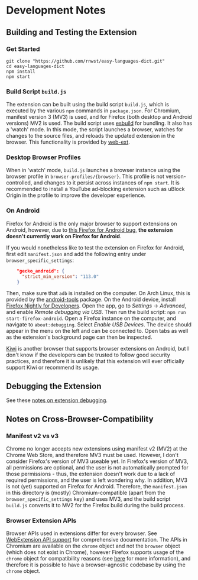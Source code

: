# Development Notes

## Building and Testing the Extension

### Get Started

```console
git clone "https://github.com/rnwst/easy-languages-dict.git"
cd easy-languages-dict
npm install
npm start
```


### Build Script `build.js`

The extension can be built using the build script `build.js`, which is executed by the various `npm` commands in `package.json`. For Chromium, manifest version 3 (MV3) is used, and for Firefox (both desktop and Android versions) MV2 is used. The build script uses [esbuild](https://github.com/evanw/esbuild) for bundling. It also has a 'watch' mode. In this mode, the script launches a browser, watches for changes to the source files, and reloads the updated extension in the browser. This functionality is provided by [web-ext](https://github.com/mozilla/web-ext).


### Desktop Browser Profiles

When in 'watch' mode, `build.js` launches a browser instance using the browser profile in `browser-profiles/{browser}`. This profile is not version-controlled, and changes to it persist across instances of `npm start`. It is recommended to install a YouTube ad-blocking extension such as uBlock Origin in the profile to improve the developer experience.


### On Android

Firefox for Android is the only major browser to support extensions on Android, however, due to [this Firefox for Android bug](https://bugzilla.mozilla.org/show_bug.cgi?id=1872508), **the extension doesn't currently work on Firefox for Android**.

If you would nonetheless like to test the extension on Firefox for Android, first edit `manifest.json` and add the following entry under `browser_specific_settings`:
```json
    "gecko_android": {
      "strict_min_version": "113.0"
    }
```
Then, make sure that `adb` is installed on the computer. On Arch Linux, this is provided by the [android-tools](https://archlinux.org/packages/extra/x86_64/android-tools/) package. On the Android device, install [Firefox Nightly for Developers](https://play.google.com/store/apps/details?id=org.mozilla.fenix). Open the app, go to *Settings* → *Advanced*, and enable *Remote debugging via USB*. Then run the build script: `npm run start-firefox-android`. Open a Firefox instance on the computer, and navigate to `about:debugging`. Select *Enable USB Devices*. The device should appear in the menu on the left and can be connected to. Open tabs as well as the extension's background page can then be inspected.

[Kiwi](https://github.com/kiwibrowser/src) is another browser that supports browser extensions on Android, but I don't know if the developers can be trusted to follow good security practices, and therefore it is unlikely that this extension will ever officially support Kiwi or recommend its usage.


## Debugging the Extension

See these [notes on extension debugging](https://extensionworkshop.com/documentation/develop/debugging/).


## Notes on Cross-Browser-Compatibility

### Manifest v2 vs v3

Chrome no longer accepts new extensions using manifest v2 (MV2) at the Chrome Web Store, and therefore MV3 must be used. However, I don't consider Firefox's version of MV3 useable yet. In Firefox's version of MV3, all permissions are optional, and the user is not automatically prompted for those permissions - thus, the extension doesn't work due to a lack of required permissions, and the user is left wondering why. In addition, MV3 is not (yet) supported on Firefox for Android. Therefore, the `manifest.json` in this directory is (mostly) Chromium-compatible (apart from the `browser_specific_settings` key) and uses MV3, and the build script `build.js` converts it to MV2 for the Firefox build during the build process.


### Browser Extension APIs

Browser APIs used in extensions differ for every browser. See [WebExtension API support](https://browser.kagi.com/WebExtensions-API-Support.html) for comprehensive documentation. The APIs in Chromium are available on the `chrome` object and not the `browser` object (which does not exist in Chrome), however Firefox supports usage of the `chrome` object for compatibility reasons (see [here](https://github.com/mozilla/webextension-polyfill/issues/329#issuecomment-1188822881) for more information), and therefore it is possible to have a browser-agnostic codebase by using the `chrome` object.
